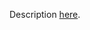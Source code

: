 Description [here](https://docs.scala-lang.org/scala3/guides/migration/incompat-dropped-features.html#any2stringadd-conversion).